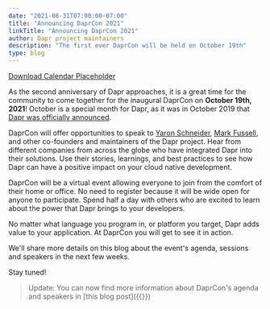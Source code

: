 ```yaml
---
date: "2021-08-31T07:00:00-07:00"
title: "Announcing DaprCon 2021"
linkTitle: "Announcing DaprCon 2021"
author: Dapr project maintainers
description: "The first ever DaprCon will be held on October 19th"
type: blog
---
```


<a href="DaprCon2021.ics" class="btn btn-primary" role="button">Download Calendar Placeholder</a>

As the second anniversary of Dapr approaches, it is a great time for the community to come together for the inaugural DaprCon on **October 19th, 2021**! October is a special month for Dapr, as it was in October 2019 that [Dapr was officially announced](https://cloudblogs.microsoft.com/opensource/2019/10/16/announcing-dapr-open-source-project-build-microservice-applications/). 

DaprCon will offer opportunities to speak to [Yaron Schneider](https://github.com/yaron2), [Mark Fussell](https://github.com/msfussell), and other co-founders and maintainers of the Dapr project. Hear from different companies from across the globe who have integrated Dapr into their solutions. Use their stories, learnings, and best practices to see how Dapr can have a positive impact on your cloud native development.

DaprCon will be a virtual event allowing everyone to join from the comfort of their home or office. No need to register because it will be wide open for anyone to participate. Spend half a day with others who are excited to learn about the power that Dapr brings to your developers. 

No matter what language you program in, or platform you target, Dapr adds value to your application. At DaprCon you will get to see it in action. 

We'll share more details on this blog about the event's agenda, sessions and speakers in the next few weeks.

Stay tuned!

>Update: You can now find more information about DaprCon's agenda and speakers in [this blog post]({{<ref daprcon-main>}})